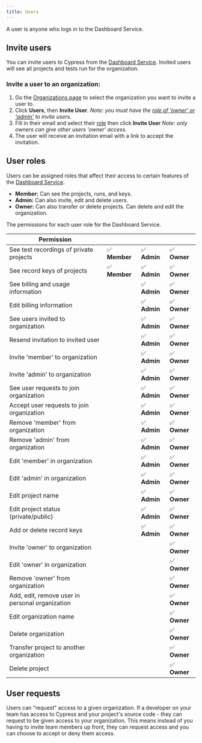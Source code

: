 ```yaml
---
title: Users
---
```


A user is anyone who logs in to the Dashboard Service.

## Invite users

You can invite users to Cypress from the [Dashboard Service](https://on.cypress.io/dashboard). Invited users will see all projects and tests run for the organization.

### Invite a user to an organization:

1. Go the [Organizations page](https://on.cypress.io/dashboard/organizations) to select the organization you want to invite a user to.
2. Click **Users**, then **Invite User**. _Note: you must have the [role of 'owner' or 'admin'](#User-roles) to invite users._
3. Fill in their email and select their [role](#User-roles) then click **Invite User** _Note: only owners can give other users 'owner' access._
4. The user will receive an invitation email with a link to accept the invitation.

<DocsImage src="/img/dashboard/invite-user-dialog.png" alt="Invite User dialog" ></DocsImage>

## User roles

Users can be assigned roles that affect their access to certain features of the [Dashboard Service](https://on.cypress.io/dashboard).

- **Member:** Can see the projects, runs, and keys.
- **Admin:** Can also invite, edit and delete users.
- **Owner:** Can also transfer or delete projects. Can delete and edit the organization.

The permissions for each user role for the Dashboard Service.

| Permission                                      |               |              |              |
| ----------------------------------------------- | ------------- | ------------ | ------------ |
| See test recordings of private projects         | ✅ **Member** | ✅ **Admin** | ✅ **Owner** |
| See record keys of projects                     | ✅ **Member** | ✅ **Admin** | ✅ **Owner** |
| See billing and usage information               |               | ✅ **Admin** | ✅ **Owner** |
| Edit billing information                        |               | ✅ **Admin** | ✅ **Owner** |
| See users invited to organization               |               | ✅ **Admin** | ✅ **Owner** |
| Resend invitation to invited user               |               | ✅ **Admin** | ✅ **Owner** |
| Invite 'member' to organization                 |               | ✅ **Admin** | ✅ **Owner** |
| Invite 'admin' to organization                  |               | ✅ **Admin** | ✅ **Owner** |
| See user requests to join organization          |               | ✅ **Admin** | ✅ **Owner** |
| Accept user requests to join organization       |               | ✅ **Admin** | ✅ **Owner** |
| Remove 'member' from organization               |               | ✅ **Admin** | ✅ **Owner** |
| Remove 'admin' from organization                |               | ✅ **Admin** | ✅ **Owner** |
| Edit 'member' in organization                   |               | ✅ **Admin** | ✅ **Owner** |
| Edit 'admin' in organization                    |               | ✅ **Admin** | ✅ **Owner** |
| Edit project name                               |               | ✅ **Admin** | ✅ **Owner** |
| Edit project status (private/public}            |               | ✅ **Admin** | ✅ **Owner** |
| Add or delete record keys                       |               | ✅ **Admin** | ✅ **Owner** |
| Invite 'owner' to organization                  |               |              | ✅ **Owner** |
| Edit 'owner' in organization                    |               |              | ✅ **Owner** |
| Remove 'owner' from organization                |               |              | ✅ **Owner** |
| Add, edit, remove user in personal organization |               |              | ✅ **Owner** |
| Edit organization name                          |               |              | ✅ **Owner** |
| Delete organization                             |               |              | ✅ **Owner** |
| Transfer project to another organization        |               |              | ✅ **Owner** |
| Delete project                                  |               |              | ✅ **Owner** |

## User requests

Users can "request" access to a given organization. If a developer on your team has access to Cypress and your project's source code - they can request to be given access to your organization. This means instead of you having to invite team members up front, they can request access and you can choose to accept or deny them access.

<DocsImage src="/img/dashboard/request-access-to-organization.png" alt="Request access to project" ></DocsImage>
